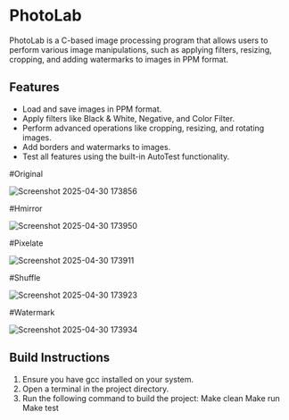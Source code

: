 # PhotoLab

PhotoLab is a C-based image processing program that allows users to perform various image manipulations, such as applying filters, resizing, cropping,
and adding watermarks to images in PPM format.

## Features

- Load and save images in PPM format.
- Apply filters like Black & White, Negative, and Color Filter.
- Perform advanced operations like cropping, resizing, and rotating images.
- Add borders and watermarks to images.
- Test all features using the built-in AutoTest functionality.

#Original 

![Screenshot 2025-04-30 173856](https://github.com/user-attachments/assets/693e47d0-49b4-42e3-b354-f131c7f87d16)

#Hmirror

![Screenshot 2025-04-30 173950](https://github.com/user-attachments/assets/431c782d-d93e-46b0-930e-f5884a970093)

#Pixelate

![Screenshot 2025-04-30 173911](https://github.com/user-attachments/assets/f014256b-eb8a-4e10-8b02-19df083a0c47)

#Shuffle

![Screenshot 2025-04-30 173923](https://github.com/user-attachments/assets/d02d2403-ef9e-4809-8d56-7e0a584998c6)

#Watermark

![Screenshot 2025-04-30 173934](https://github.com/user-attachments/assets/3f06ae4e-c0ba-4477-9cf9-5c1355515494)


## Build Instructions

1. Ensure you have gcc installed on your system.
2. Open a terminal in the project directory.
3. Run the following command to build the project:
  Make clean
  Make run
  Make test




